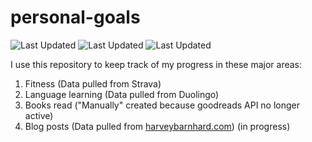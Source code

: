 # personal-goals
![Last Updated](https://img.shields.io/date/1626568043?color=FC4C02&label=Fitness%20Updated&logo=strava)
![Last Updated](https://img.shields.io/date/1626568043?color=7ac70c&label=Language%20Updated&logo=duolingo)
![Last Updated](https://img.shields.io/date/1626568043?color=e9e5cd&label=Books%20Updated&logo=goodreads)

I use this repository to keep track of my progress in these major areas:

1. Fitness (Data pulled from Strava)
2. Language learning (Data pulled from Duolingo)
3. Books read ("Manually" created because goodreads API no longer active)
4. Blog posts (Data pulled from [harveybarnhard.com](https://harveybarnhard.com)) (in progress)
